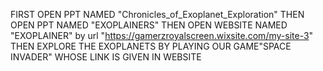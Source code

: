 FIRST OPEN PPT NAMED "Chronicles_of_Exoplanet_Exploration" THEN OPEN PPT NAMED "EXOPLAINERS" THEN OPEN WEBSITE NAMED "EXOPLAINER" by url "https://gamerzroyalscreen.wixsite.com/my-site-3" THEN EXPLORE THE EXOPLANETS BY PLAYING OUR GAME"SPACE INVADER" WHOSE LINK IS GIVEN IN WEBSITE
